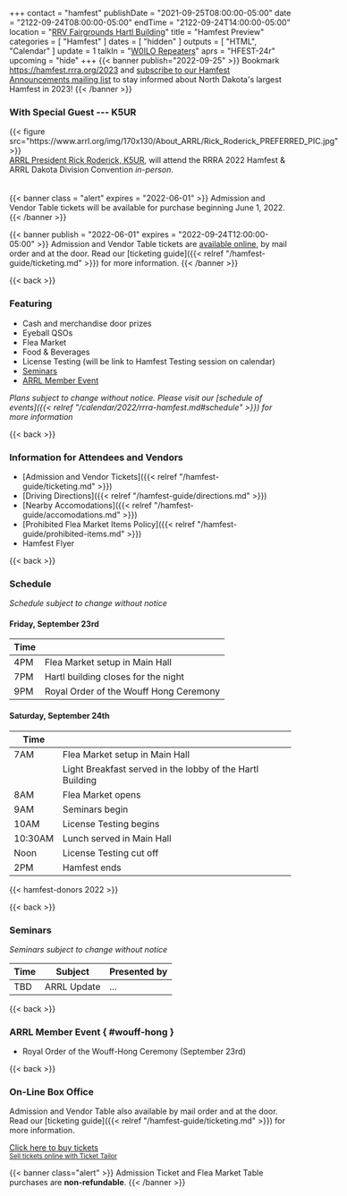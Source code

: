 +++
contact = "hamfest"
publishDate = "2021-09-25T08:00:00-05:00"
date = "2122-09-24T08:00:00-05:00"
endTime	 = "2122-09-24T14:00:00-05:00"
location = "[RRV Fairgrounds Hartl Building](/places/rrv-fairgrounds-hartl-building)"
title = "Hamfest Preview"
categories = [ "Hamfest" ]
dates = [ "hidden" ]
outputs = [ "HTML", "Calendar" ]
update = 1
talkIn = "[W0ILO Repeaters](/radios/)"
aprs = "HFEST-24r"
upcoming = "hide"
+++
{{< banner publish="2022-09-25" >}}
Bookmark https://hamfest.rrra.org/2023 and
[subscribe to our Hamfest Announcements mailing list](https://lists.rrra.org/mailman/listinfo/hamfest-announce)
to stay informed about North Dakota's largest Hamfest in 2023!
{{< /banner >}}

### With Special Guest --- K5UR

<div style="float:left;padding-right:1.4em;">
{{< figure src="https://www.arrl.org/img/170x130/About_ARRL/Rick_Roderick_PREFERRED_PIC.jpg" >}}
</div>

<p style="clear;both;"></p>

[ARRL President Rick Roderick, K5UR](https://www.arrl.org/president),
will attend the RRRA 2022 Hamfest & ARRL Dakota Division Convention
*in-person*.

<p style="clear:both;padding-top:6px;"></p>

{{< banner class = "alert" expires = "2022-06-01" >}}
Admission and Vendor Table tickets will be available for purchase beginning June 1, 2022.
{{< /banner >}}

{{< banner publish = "2022-06-01" expires = "2022-09-24T12:00:00-05:00" >}}
Admission and Vendor Table tickets are [available online](#on-line-box-office),
by mail order and at the door. Read our
[ticketing guide]({{< relref "/hamfest-guide/ticketing.md" >}})
for more information.
{{< /banner >}}

{{< back >}}
### Featuring

* Cash and merchandise door prizes
* Eyeball QSOs
* Flea Market
* Food & Beverages
* License Testing (will be link to Hamfest Testing session on calendar)
* [Seminars](#seminars)
* [ARRL Member Event](#wouff-hong)

*Plans subject to change without notice. Please visit our [schedule of events]({{< relref "/calendar/2022/rrra-hamfest.md#schedule" >}}) for more information*

{{< back >}}
### Information for Attendees and Vendors
* [Admission and Vendor Tickets]({{< relref "/hamfest-guide/ticketing.md" >}})
* [Driving Directions]({{< relref "/hamfest-guide/directions.md" >}})
* [Nearby Accomodations]({{< relref "/hamfest-guide/accomodations.md" >}})
* [Prohibited Flea Market Items Policy]({{< relref "/hamfest-guide/prohibited-items.md" >}})
* Hamfest Flyer 

{{< back >}}
### Schedule
*Schedule subject to change without notice*

#### Friday, September 23rd

Time |      |
-----|------|
4PM | Flea Market setup in Main Hall
7PM | Hartl building closes for the night
9PM | Royal Order of the Wouff Hong Ceremony

#### Saturday, September 24th

Time |      |
-----|------|
7AM | Flea Market setup in Main Hall
&nbsp; | Light Breakfast served in the lobby of the Hartl Building
8AM | Flea Market opens
9AM | Seminars begin
10AM | License Testing begins
10:30AM | Lunch served in Main Hall
Noon | License Testing cut off
2PM | Hamfest ends

{{< hamfest-donors 2022 >}}

{{< back >}}
### Seminars

*Seminars subject to change without notice*

Time | Subject | Presented by
-----|---------|-------------
TBD  | ARRL Update | ...

{{< back >}}
### ARRL Member Event { #wouff-hong }
* Royal Order of the Wouff-Hong Ceremony (September 23rd)

{{< back >}}
### On-Line Box Office

Admission and Vendor Table also available
by mail order and at the door. Read our
[ticketing guide]({{< relref "/hamfest-guide/ticketing.md" >}})
for more information.

<!-- Ticket Tailor Widget. Paste this into your website where you want the
widget to appear. Do not change the code or the widget may not work properly.
-->
<div class="tt-widget"><div class="tt-widget-fallback"><p><a
href="https://www.tickettailor.com/all-tickets/redriverradioamateurs/?ref=website_widget"
target="_blank">Click here to buy tickets</a><br /><small><a
href="https://www.tickettailor.com?rf=wdg_99768"
class="tt-widget-powered">Sell tickets online with Ticket
Tailor</a></small></p></div><script
src="https://cdn.tickettailor.com/js/widgets/min/widget.js"
data-url="https://www.tickettailor.com/all-tickets/redriverradioamateurs/"
data-type="inline" data-inline-minimal="true" data-inline-show-logo="false"
data-inline-bg-fill="false" data-inline-inherit-ref-from-url-param=""
data-inline-ref="website_widget"></script></div>
<!-- End of Ticket Tailor Widget -->

{{< banner class="alert" >}}
Admission Ticket and Flea Market Table purchases are **non-refundable**.
{{< /banner >}}


